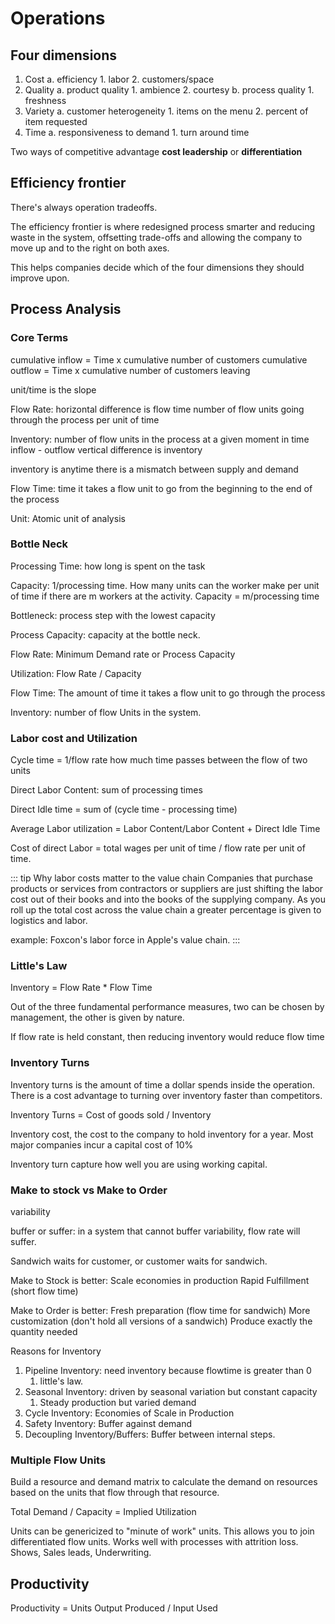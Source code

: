# Operations

## Four dimensions

1. Cost
    a. efficiency
        1. labor
        2. customers/space
2. Quality
    a. product quality
        1. ambience
        2. courtesy
    b. process quality
        1. freshness
3. Variety
    a. customer heterogeneity
        1. items on the menu
        2. percent of item requested
4. Time
    a. responsiveness to demand
        1. turn around time

Two ways of competitive advantage **cost leadership** or **differentiation**

## Efficiency frontier

There's always operation tradeoffs.

The efficiency frontier is where redesigned process smarter and reducing waste in the system, offsetting trade-offs and allowing the company to move up and to the right on both axes.

This helps companies decide which of the four dimensions they should improve upon.

## Process Analysis

### Core Terms

cumulative inflow = Time x cumulative number of customers
cumulative outflow = Time x cumulative number of customers leaving

unit/time is the slope

Flow Rate:
horizontal difference is flow time
number of flow units going through the process per unit of time

Inventory:
number of flow units in the process at a given moment in time
inflow - outflow
vertical difference is inventory

inventory is anytime there is a mismatch between supply and demand

Flow Time:
time it takes a flow unit to go from the beginning to the end of the process

Unit:
Atomic unit of analysis

### Bottle Neck

Processing Time: how long is spent on the task

Capacity: 1/processing time. How many units can the worker make per unit of time if there are m workers at the activity. Capacity = m/processing time

Bottleneck: process step with the lowest capacity

Process Capacity: capacity at the bottle neck.

Flow Rate: Minimum Demand rate or Process Capacity

Utilization: Flow Rate / Capacity

Flow Time: The amount of time it takes a flow unit to go through the process

Inventory: number of flow Units in the system.

### Labor cost and Utilization

Cycle time = 1/flow rate
how much time passes between the flow of two units

Direct Labor Content: sum of processing times

Direct Idle time = sum of (cycle time - processing time)

Average Labor utilization = Labor Content/Labor Content + Direct Idle Time

Cost of direct Labor = total wages per unit of time / flow rate per unit of time.

::: tip Why labor costs matter to the value chain
Companies that purchase products or services from contractors or suppliers are just shifting the labor cost out of their books and into the books of the supplying company. As you roll up the total cost across the value chain a greater percentage is given to logistics and labor.

example: Foxcon's labor force in Apple's value chain.
:::

### Little's Law

Inventory = Flow Rate * Flow Time

Out of the three fundamental performance measures, two can be chosen by management, the other is given by nature.

If flow rate is held constant, then reducing inventory would reduce flow time

### Inventory Turns

Inventory turns is the amount of time a dollar spends inside the operation. There is a cost advantage to turning over inventory faster than competitors.

Inventory Turns = Cost of goods sold / Inventory

Inventory cost, the cost to the company to hold inventory for a year. Most major companies incur a capital cost of 10%

Inventory turn capture how well you are using working capital.

### Make to stock vs Make to Order

variability

buffer or suffer:
in a system that cannot buffer variability, flow rate will suffer.

Sandwich waits for customer, or customer waits for sandwich.

Make to Stock is better:
Scale economies in production
Rapid Fulfillment (short flow time)

Make to Order is better:
Fresh preparation (flow time for sandwich)
More customization (don't hold all versions of a sandwich)
Produce exactly the quantity needed

Reasons for Inventory

1. Pipeline Inventory: need inventory because flowtime is greater than 0
   1. little's law.
2. Seasonal Inventory: driven by seasonal variation but constant capacity
    1. Steady production but varied demand
3. Cycle Inventory: Economies of Scale in Production
4. Safety Inventory: Buffer against demand
5. Decoupling Inventory/Buffers: Buffer between internal steps.

### Multiple Flow Units

Build a resource and demand matrix to calculate the demand on resources based on the units that flow through that resource.

Total Demand / Capacity = Implied Utilization

Units can be genericized to "minute of work" units. This allows you to join differentiated flow units. Works well with processes with attrition loss. Shows, Sales leads, Underwriting.

## Productivity

Productivity = Units Output Produced / Input Used


